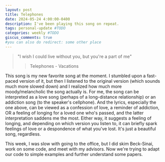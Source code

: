 ```yaml
---
layout: post
title: Telephones
date: 2024-05-24 4:00:00-0400
description: I've been playing this song on repeat.
tags: personal-update #TODO
categories: weekly #TODO
giscus_comments: true
#you can also do redirect: some other place
---
```


> "I wish I could live without you, but you're a part of me"
>> Telephones - Vacations

This song is my new favorite song at the moment. I stumbled upon a fast-paced version of it, but then I listened to the original version (which sounds much more slowed down) and I realized how much more moody/melancholic the song actually is. For me, the song can be interpreted as a love song (perhaps of a long-distance relationship) or an addiction song (to the speaker's cellphone). And the lyrics, especially the one above, can be viewed as a confession of love, a reminder of addiction, OR a feeling of longing for a loved one who's passed, and the latter interpretation saddens me the most. Either way, it suggests a feeling of longing, and depending on which version you listen to, it can briefly spark feelings of love or a despondence of what you've lost. It's just a beautiful song, regardless.

This week, I was slow with going to the office, but I did skim Beck-Sinai, work on some code, and meet with my advisors. Now we're trying to adapt our code to simple examples and further understand some papers.



